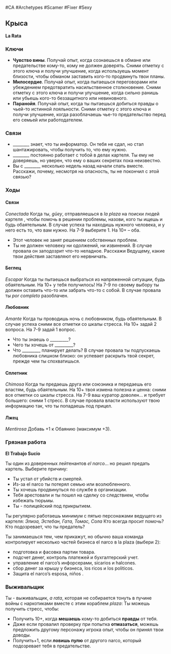 #CA #Archetypes #Scamer #Fixer #Sexy 

## Крыса
**La Rata**

### Ключи

-  **Чувство вины**. Получай опыт, когда сознаешься в обмане или предательстве кому-то, кому не должен доверять. Сними отметку с этого ключа и получи улучшение, когда используешь момент близости, чтобы обманом заставить кого-то продвинуть твои планы. 
-  **Милосердие**. Получай опыт, когда пытаешься переговорами или убеждением предотвратить насильственное столкновение. Сними отметку с этого ключа и получи улучшение, когда сильно ранишь или убьешь кого-то беззащитного или невиновного. 
-  **Паранойя**. Получай опыт, когда ты пытаешься добиться правды о чьей-то истинной лояльности. Сними отметку с этого ключа и получи улучшение, когда разоблачаешь чье-то предательство перед его семьей или работодателем.

### Связи
- \_\_\_\_\_\_\_\_ знает, что ты информатор. Он тебя не сдал, но стал шантажировать, чтобы получить то, что ему нужно. 
- \_\_\_\_\_\_\_\_ постоянно работает с тобой в делах картеля. Ты ему не доверяешь, но уверен, что ему о ваших секретах пока неизвестно. 
- Вы с \_\_\_\_\_\_\_\_ несколько недель назад начали спать вместе. Расскажи, почему, несмотря на опасность, ты не покончил с этой связью?

### Ходы
#### Связи
*Conectada*
 Когда ты, *güey*, отправляешься в *la plaza* на поиски людей картеля , чтобы помочь в решении проблемы, назови, кого ты ищешь и будь обаятельным. В случае успеха ты находишь нужного человека, и у него есть то, что вам нужно. На 7-9 выберите 1. На 10+ – оба. 
-  Этот человек не занят решением собственных проблем. 
-  Ты не должен человеку ни одолжений, ни извинений. 
В случае провала он заподозрит что-то неладное. Расскажи Ведущему, какие твои действия заставляют его нервничать. 

#### Беглец
*Escapar*
 Когда ты пытаешься выбраться из напряженной ситуации, будь обаятельным. На 10+ у тебя получилось! На 7-9 по своему выбору ты должен оставить что-то или забрать что-то с собой. В случае провала ты *por completo* разоблачен. 

#### Любовник
*Amante*
 Когда ты проводишь ночь с любовником, будь обаятельным. В случае успеха сними все отметки со шкалы стресса. На 10+ задай 2 вопроса. На 7-9 задай 1 вопрос. 
-  Что ты знаешь о _________? 
-  Чего ты хочешь от _________? 
-  Что _________ планирует делать? 
В случае провала ты подпускаешь любовника слишком близко: он успевает раскрыть твой секрет, прежде чем ты спохватишься. 

#### Сплетник
*Chimosa*
 Когда ты предаешь друга или союзника и передаешь его властям, будь обаятельным. На 10+ твоя измена полезна и ценна: сними все отметки со шкалы стресса. На 7-9 ваш куратор доволен... и требует большего: сними 1 стресс. В случае провала власти используют твою информацию так, что ты попадаешь под прицел. 

#### Лжец
*Mentirosa*
 Добавь +1 к Обаянию (максимум +3).



### Грязная работа 
**El Trabajo Sucio**

Ты один из доверенных лейтенантов *el narco*... но решил предать картель. Выберите причину: 
- Ты устал от убийств и смертей. 
- Из-за el narco ты потерял семью или возлюбленного. 
- Ты хочешь продвинуться по службе в организации. 
- Тебя арестовали и ты пошел на сделку со следствием, чтобы избежать тюрьмы. 
- Ты - полицейский под прикрытием. 

Ты регулярно работаешь минимум с пятью персонажами ведущего из картеля: 
*Элиза, Эстебан, Гата, Томас, Сола* 
Кто всегда просит помочь?
Кто подозревает, что ты предатель?

Ты занимаешься тем, чем прикажут, но обычно ваша команда контролирует несколько частей бизнеса el narco в la plaza (выбери 2): 
- подготовка и фасовка партии товара. 
- подсчет денег, контроль платежей и бухгалтерский учет. 
- управление el narco’s инфорсерами, sicarios и halcones. 
- сбор денег за крышу у бизнеса, los ricos и los politicos. 
- Защита el narco’s esposa, niños .


### Выживальщик 
Ты - выживальщик, *a rata*, которая не собирается тонуть в пучине войны с наркотиками вместе с этим кораблем *plaza*: 
Ты можешь получить стресс, чтобы: 
-  Получить 10+, когда **мешаешь** кому-то добиться **правды** от тебя. 
-  Даже если провалил проверку при попытка **отмазаться**, можешь предложить другому персонажу игрока опыт, чтобы он принял твои доводы. 
-  Получить+1, если **ловишь пулю** от другого narco, который подозревает тебя в предательстве.
